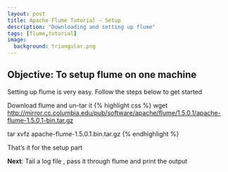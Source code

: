 ```yaml
---
layout: post
title: Apache Flume Tutorial — Setup
description: "Downloading and setting up flume"
tags: [flume,tutorial]
image:
  background: triangular.png
---
```


**Objective**: To setup flume on one machine
---
Setting up flume is very easy. Follow the steps below to get started

 Download flume and un-tar it
{% highlight css %}
wget http://mirror.cc.columbia.edu/pub/software/apache/flume/1.5.0.1/apache-flume-1.5.0.1-bin.tar.gz
 
tar xvfz apache-flume-1.5.0.1.bin.tar.gz
 {% endhighlight %}


That’s it for the setup part

**Next**: Tail a log file , pass it through flume and print the output
